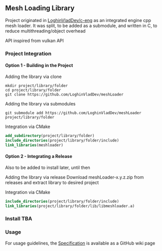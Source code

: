 ## Mesh Loading Library

Project originated in [LoghinVladDev/c-eng](https://github.com/LoghinVladDev/c-eng) as an integrated engine cpp mesh loader.
It was split, to be added as a submodule, and written in C, to reduce multithreading/object overhead

API inspired from vulkan API

### Project Integration

#### Option 1 - Building in the Project

Adding the library via clone
```shell
mkdir project/library/folder
cd project/library/folder
git clone https://github.com/LoghinVladDev/meshLoader
```

Adding the library via submodules
```shell
git submodule add https://github.com/LoghinVladDev/meshLoader project/library/folder
```

Integration via CMake
```cmake
add_subdirectory(project/library/folder)
include_directories(project/library/folder/include)
link_libraries(meshloader)
```

#### Option 2 - Integrating a Release

Also to be added to install later, until then

Adding the library via release
Download meshLoader-x.y.z.zip from releases and extract library to desired project

Integration via CMake

```cmake
include_directories(project/library/folder/include)
link_libraries(project/library/folder/lib/libmeshloader.a)
```

### Install TBA

### Usage
For usage guidelines, the [Specification](https://github.com/LoghinVladDev/meshLoader/wiki) is available as a GitHub wiki page
